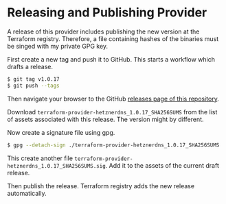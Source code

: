 # Releasing and Publishing Provider

A release of this provider includes publishing the new version
at the Terraform registry. Therefore, a file containing hashes
of the binaries must be singed with my private GPG key.

First create a new tag and push it to GitHub. This starts a
workflow which drafts a release.

```bash
$ git tag v1.0.17
$ git push --tags
```

Then navigate your browser to the GitHub [releases page of this repository](https://github.com/timohirt/terraform-provider-hetznerdns/releases). 

Download `terraform-provider-hetznerdns_1.0.17_SHA256SUMS` from the
list of assets associated with this release. The version might by
different.

Now create a signature file using gpg.

```bash
$ gpg --detach-sign ./terraform-provider-hetznerdns_1.0.17_SHA256SUMS
```

This create another file `terraform-provider-hetznerdns_1.0.17_SHA256SUMS.sig`.
Add it to the assets of the current draft release.

Then publish the release. Terraform registry adds the new release automatically.

